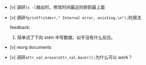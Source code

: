 * [v] 调研`ls -l`输出时，修改时间最近的排到最上面

* [v] 调研`fprintf(stderr," Internal error, existing.\n");`的用法

    feedback:

    1. 简单试了下向 stdin 中写数据，似乎没有什么反应。

* [v] reorg documents

* [v] 调研`attr_val.erase(attr_val.back());`为什么可以 work？

